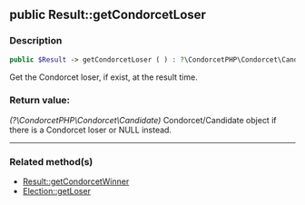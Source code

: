 ## public Result::getCondorcetLoser

### Description    

```php
public $Result -> getCondorcetLoser ( ) : ?\CondorcetPHP\Condorcet\Candidate
```

Get the Condorcet loser, if exist, at the result time.
    

### Return value:   

*(?\CondorcetPHP\Condorcet\Candidate)* Condorcet/Candidate object if there is a Condorcet loser or NULL instead.


---------------------------------------

### Related method(s)      

* [Result::getCondorcetWinner](../Result%20Class/public%20Result--getCondorcetWinner.md)    
* [Election::getLoser](../Election%20Class/public%20Election--getLoser.md)    
